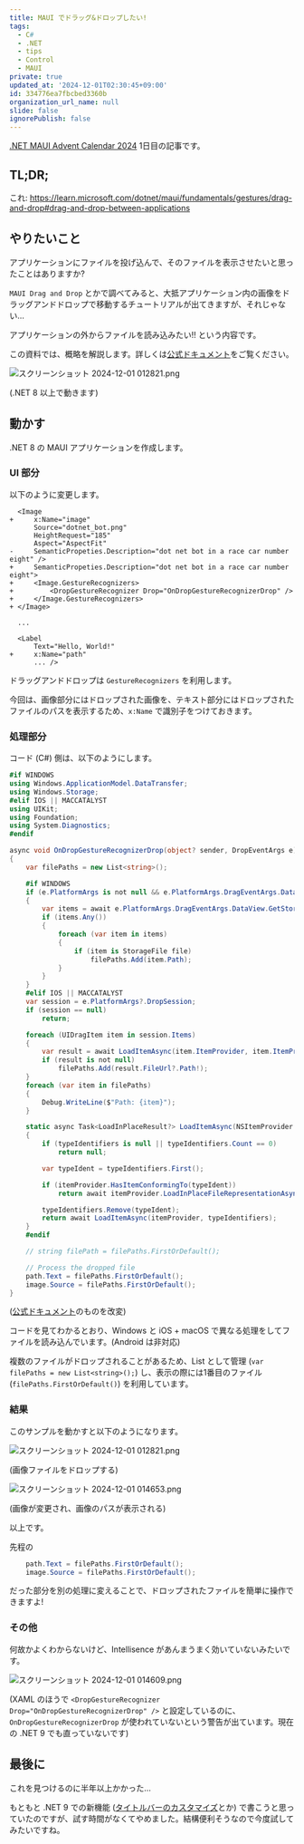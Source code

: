 ```yaml
---
title: MAUI でドラッグ&ドロップしたい!
tags:
  - C#
  - .NET
  - tips
  - Control
  - MAUI
private: true
updated_at: '2024-12-01T02:30:45+09:00'
id: 334776ea7fbcbed3360b
organization_url_name: null
slide: false
ignorePublish: false
---
```


[.NET MAUI Advent Calendar 2024](https://qiita.com/advent-calendar/2024/dotnetmaui) 1日目の記事です。

## TL;DR;

これ: https://learn.microsoft.com/dotnet/maui/fundamentals/gestures/drag-and-drop#drag-and-drop-between-applications

## やりたいこと

アプリケーションにファイルを投げ込んで、そのファイルを表示させたいと思ったことはありますか?

`MAUI Drag and Drop` とかで調べてみると、大抵アプリケーション内の画像をドラッグアンドドロップで移動するチュートリアルが出てきますが、それじゃない…

アプリケーションの外からファイルを読み込みたい!! という内容です。

この資料では、概略を解説します。詳しくは[公式ドキュメント](https://learn.microsoft.com/dotnet/maui/fundamentals/gestures/drag-and-drop#drag-and-drop-between-applications)をご覧ください。

![スクリーンショット 2024-12-01 012821.png](https://qiita-image-store.s3.ap-northeast-1.amazonaws.com/0/2769460/9586a72e-bfdd-2b32-edab-846d4edf15a9.png)

(.NET 8 以上で動きます)

## 動かす

.NET 8 の MAUI アプリケーションを作成します。

### UI 部分

以下のように変更します。

<!-- ![スクリーンショット 2024-12-01 012935.png](https://qiita-image-store.s3.ap-northeast-1.amazonaws.com/0/2769460/9cfc47bc-9138-0bba-809a-521fc4a8752a.png)
![スクリーンショット 2024-12-01 014521.png](https://qiita-image-store.s3.ap-northeast-1.amazonaws.com/0/2769460/1760c1c7-7a79-84a7-b7cc-ff756e09fe36.png) -->

```diff_xml
  <Image
+     x:Name="image"
      Source="dotnet_bot.png"
      HeightRequest="185"
      Aspect="AspectFit"
-     SemanticPropeties.Description="dot net bot in a race car number eight" />
+     SemanticPropeties.Description="dot net bot in a race car number eight">
+     <Image.GestureRecognizers>
+         <DropGestureRecognizer Drop="OnDropGestureRecognizerDrop" />
+     </Image.GestureRecognizers>
+ </Image>

  ...

  <Label
      Text="Hello, World!"
+     x:Name="path"
      ... />
```

ドラッグアンドドロップは `GestureRecognizers` を利用します。

今回は、画像部分にはドロップされた画像を、テキスト部分にはドロップされたファイルのパスを表示するため、`x:Name` で識別子をつけておきます。

### 処理部分

コード (C#) 側は、以下のようにします。

<!-- ![unnamed.png](https://qiita-image-store.s3.ap-northeast-1.amazonaws.com/0/2769460/de6ce7f7-8901-b2e2-78ba-64a54c37ed72.png) -->

```cs
#if WINDOWS
using Windows.ApplicationModel.DataTransfer;
using Windows.Storage;
#elif IOS || MACCATALYST
using UIKit;
using Foundation;
using System.Diagnostics;
#endif

async void OnDropGestureRecognizerDrop(object? sender, DropEventArgs e)
{
    var filePaths = new List<string>();

    #if WINDOWS
    if (e.PlatformArgs is not null && e.PlatformArgs.DragEventArgs.DataView.Contains(StandardDataFormats.StorageItems))
    {
        var items = await e.PlatformArgs.DragEventArgs.DataView.GetStorageItemsAsync();
        if (items.Any())
        {
            foreach (var item in items)
            {
                if (item is StorageFile file)
                    filePaths.Add(item.Path);
            }
        }
    }
    #elif IOS || MACCATALYST
    var session = e.PlatformArgs?.DropSession;
    if (session == null)
        return;

    foreach (UIDragItem item in session.Items)
    {
        var result = await LoadItemAsync(item.ItemProvider, item.ItemProvider.RegisteredTypeIdentifiers.ToList());
        if (result is not null)
            filePaths.Add(result.FileUrl?.Path!);
    }
    foreach (var item in filePaths)
    {
        Debug.WriteLine($"Path: {item}");
    }

    static async Task<LoadInPlaceResult?> LoadItemAsync(NSItemProvider itemProvider, List<string> typeIdentifiers)
    {
        if (typeIdentifiers is null || typeIdentifiers.Count == 0)
            return null;

        var typeIdent = typeIdentifiers.First();

        if (itemProvider.HasItemConformingTo(typeIdent))
            return await itemProvider.LoadInPlaceFileRepresentationAsync(typeIdent);

        typeIdentifiers.Remove(typeIdent);
        return await LoadItemAsync(itemProvider, typeIdentifiers);
    }
    #endif

    // string filePath = filePaths.FirstOrDefault();

    // Process the dropped file
    path.Text = filePaths.FirstOrDefault();
    image.Source = filePaths.FirstOrDefault();
}
```

([公式ドキュメント](https://learn.microsoft.com/dotnet/maui/fundamentals/gestures/drag-and-drop#drag-and-drop-between-applications)のものを改変)

コードを見てわかるとおり、Windows と iOS + macOS で異なる処理をしてファイルを読み込んでいます。(Android は非対応)

複数のファイルがドロップされることがあるため、List として管理 (`var filePaths = new List<string>();`) し、表示の際には1番目のファイル (`filePaths.FirstOrDefault()`) を利用しています。

### 結果

このサンプルを動かすと以下のようになります。

![スクリーンショット 2024-12-01 012821.png](https://qiita-image-store.s3.ap-northeast-1.amazonaws.com/0/2769460/9586a72e-bfdd-2b32-edab-846d4edf15a9.png)

(画像ファイルをドロップする)

![スクリーンショット 2024-12-01 014653.png](https://qiita-image-store.s3.ap-northeast-1.amazonaws.com/0/2769460/9a4d94ee-e654-a205-ecf6-d719bad36047.png)

(画像が変更され、画像のパスが表示される)

以上です。

先程の

```cs
    path.Text = filePaths.FirstOrDefault();
    image.Source = filePaths.FirstOrDefault();
```

だった部分を別の処理に変えることで、ドロップされたファイルを簡単に操作できますよ!

### その他

何故かよくわからないけど、Intellisence があんまうまく効いていないみたいです。

![スクリーンショット 2024-12-01 014609.png](https://qiita-image-store.s3.ap-northeast-1.amazonaws.com/0/2769460/daa9e177-7293-3ed4-3596-2b93cfd621ea.png)

(XAML のほうで `<DropGestureRecognizer Drop="OnDropGestureRecognizerDrop" />` と設定しているのに、`OnDropGestureRecognizerDrop` が使われていないという警告が出ています。現在の .NET 9 でも直っていないです)

## 最後に

これを見つけるのに半年以上かかった…

もともと .NET 9 での新機能 ([タイトルバーのカスタマイズ](https://learn.microsoft.com/dotnet/maui/whats-new/dotnet-9?view=net-maui-9.0#titlebar-for-windows)とか) で書こうと思っていたのですが、試す時間がなくてやめました。結構便利そうなので今度試してみたいですね。
